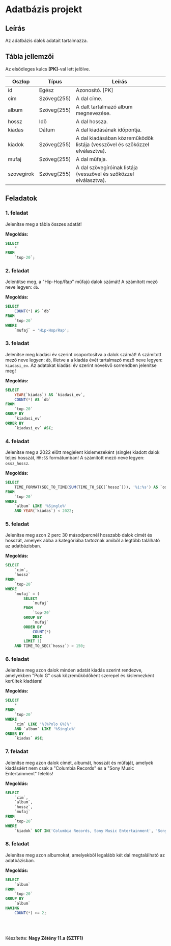 # Adatbázis projekt

## Leírás

Az adatbázis dalok adatait tartalmazza.

## Tábla jellemzői

Az elsődleges kulcs **[PK]**-val lett jelölve.

| Oszlop     | Típus       | Leírás                                                                      |
| ---------- | ----------- | --------------------------------------------------------------------------- |
| id         | Egész       | Azonosító. [PK]                                                             |
| cim        | Szöveg(255) | A dal címe.                                                                 |
| album      | Szöveg(255) | A dalt tartalmazó album megnevezése.                                        |
| hossz      | Idő         | A dal hossza.                                                               |
| kiadas     | Dátum       | A dal kiadásának időpontja.                                                 |
| kiadok     | Szöveg(255) | A dal kiadásában közreműködők listája (vesszővel és szőközzel elválasztva). |
| mufaj      | Szöveg(255) | A dal műfaja.                                                               |
| szovegirok | Szöveg(255) | A dal szövegíróinak listája (vesszővel és szőközzel elválasztva).           |

## Feladatok

### 1. feladat

Jelenítse meg a tábla összes adatát!

**Megoldás:**

```sql
SELECT
	*
FROM
	`top-20`;
```

### 2. feladat

Jelentítse meg, a "Hip-Hop/Rap" műfajú dalok számát! A számított mező neve legyen: `db`.

**Megoldás:**

```sql
SELECT
	COUNT(*) AS `db`
FROM
	`top-20`
WHERE
	`mufaj` = 'Hip-Hop/Rap';
```

### 3. feladat

Jelenítse meg kiadási év szerint csoportosítva a dalok számát! A számított mező neve legyen: `db`, illetve a a kiadás évét tartalmazó mező neve legyen: `kiadasi_ev`. Az adatokat kiadási év szerint növekvő sorrendben jelenítse meg!

**Megoldás:**

```sql
SELECT
	YEAR(`kiadas`) AS `kiadasi_ev`,
	COUNT(*) AS `db`
FROM
	`top-20`
GROUP BY
	`kiadasi_ev`
ORDER BY
	`kiadasi_ev` ASC;
```

### 4. feladat

Jelenítse meg a 2022 előtt megjelent kislemezeként (single) kiadott dalok teljes hosszát, `MM:SS` formátumban! A számított mező neve legyen: `ossz_hossz`.

**Megoldás:**

```sql
SELECT
	TIME_FORMAT(SEC_TO_TIME(SUM(TIME_TO_SEC(`hossz`))), '%i:%s') AS `ossz_hossz`
FROM
	`top-20`
WHERE
	`album` LIKE '%Single%'
	AND YEAR(`kiadas`) < 2022;
```

### 5. feladat

Jelenítse meg azon 2 perc 30 másodpercnél hosszabb dalok címét és hosszát, amelyek abba a kategóriába tartoznak amiből a legtöbb található az adatbázisban.

**Megoldás:**

```sql
SELECT
	`cim`,
	`hossz`
FROM
	`top-20`
WHERE
	`mufaj` = (
		SELECT
			`mufaj`
		FROM
			`top-20`
		GROUP BY
			`mufaj`
		ORDER BY
			COUNT(*)
			DESC
		LIMIT 1)
	AND TIME_TO_SEC(`hossz`) > 150;
```

### 6. feladat

Jelenítse meg azon dalok minden adatát kiadás szerint rendezve, amelyekben "Polo G" csak közreműködőként szerepel és kislemezként kerültek kiadásra!

**Megoldás:**

```sql
SELECT
	*
FROM
	`top-20`
WHERE
	`cim` LIKE '%(%Polo G%)%'
	AND `album` LIKE '%Single%'
ORDER BY
	`kiadas` ASC;
```

### 7. feladat

Jelenítse meg azon dalok címét, albumát, hosszát és műfaját, amelyek kiadásáért nem csak a "Columbia Records" és a "Sony Music Entertainment" felelős!

**Megoldás:**

```sql
SELECT
	`cim`,
	`album`,
	`hossz`,
	`mufaj`
FROM
	`top-20`
WHERE
	`kiadok` NOT IN('Columbia Records, Sony Music Entertainment', 'Sony Music Entertainment, Columbia Records');
```

### 8. feladat

Jelenítse meg azon albumokat, amelyekből legalább két dal megtalálható az adatbázisban.

**Megoldás:**

```sql
SELECT
	`album`
FROM
	`top-20`
GROUP BY
	`album`
HAVING
	COUNT(*) >= 2;
```

<br>
<br>

Készítette: **Nagy Zétény 11.a (SZTF1)**
